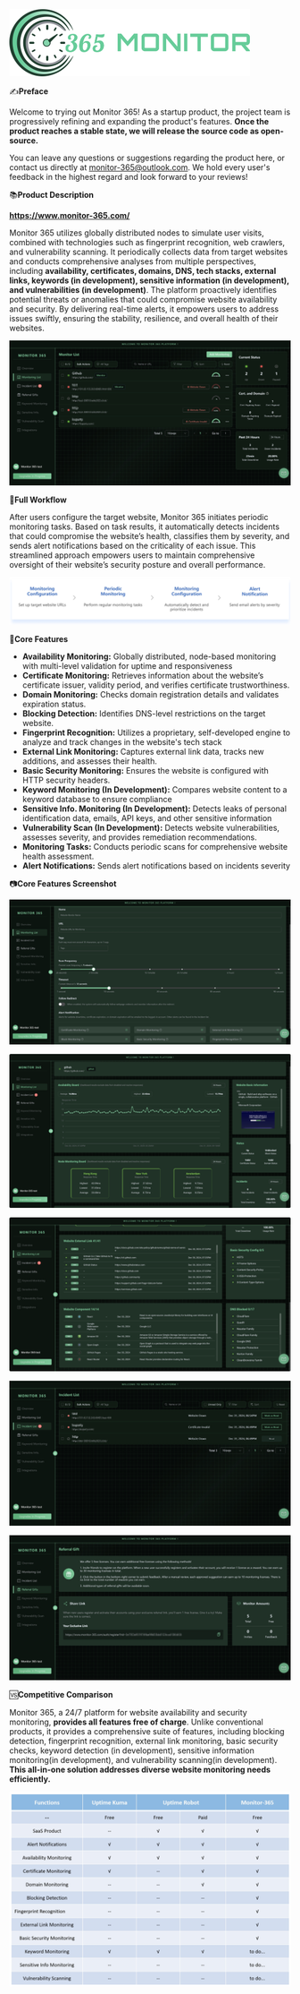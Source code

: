 <img src="pic/github/Monitor365-9.png" alt="Monitor365-9" style="zoom:50%;" />

✍️**Preface**

Welcome to trying out Monitor 365! As a startup product, the project team is progressively refining and expanding the product's features. **Once the product reaches a stable state, we will release the source code as open-source.**

You can leave any questions or suggestions regarding the product here, or contact us directly at monitor-365@outlook.com. We hold every user's feedback in the highest regard and look forward to your reviews!

📚**Product Description**

**https://www.monitor-365.com/**

Monitor 365 utilizes globally distributed nodes to simulate user visits, combined with technologies such as fingerprint recognition, web crawlers, and vulnerability scanning. It periodically collects data from target websites and conducts comprehensive analyses from multiple perspectives, including **availability, certificates, domains, DNS, tech stacks, external links, keywords (in development), sensitive information (in development), and vulnerabilities (in development)**.
The platform proactively identifies potential threats or anomalies that could compromise website availability and security. By delivering real-time alerts, it empowers users to address issues swiftly, ensuring the stability, resilience, and overall health of their websites.

![Monitor365-1](pic/github/Monitor365-1.jpg)

🔀**Full Workflow**

After users configure the target website, Monitor 365 initiates periodic monitoring tasks. Based on task results, it automatically detects incidents that could compromise the website’s health, classifies them by severity, and sends alert notifications based on the criticality of each issue. This streamlined approach empowers users to maintain comprehensive oversight of their website’s security posture and overall performance.

![monitor365-7](pic/github/monitor365-7.png)

📱**Core Features**

- **Availability Monitoring:** Globally distributed, node-based monitoring with multi-level validation for uptime and responsiveness
- **Certificate Monitoring:** Retrieves information about the website’s certificate issuer, validity period, and verifies certificate trustworthiness.
- **Domain Monitoring:** Checks domain registration details and validates expiration status.
- **Blocking Detection:** Identifies DNS-level restrictions on the target website.
- **Fingerprint Recognition:** Utilizes a proprietary, self-developed engine to analyze and track changes in the website's tech stack
- **External Link Monitoring:** Captures external link data, tracks new additions, and assesses their health.
- **Basic Security Monitoring:** Ensures the website is configured with HTTP security headers.
- **Keyword Monitoring (In Development):** Compares website content to a keyword database to ensure compliance
- **Sensitive Info. Monitoring (In Development):** Detects leaks of personal identification data, emails, API keys, and other sensitive information
- **Vulnerability Scan (In Development):** Detects website vulnerabilities, assesses severity, and provides remediation recommendations.
- **Monitoring Tasks:** Conducts periodic scans for comprehensive website health assessment.
- **Alert Notifications:** Sends alert notifications based on incidents severity

📷**Core Features Screenshot**

![Monitor365-2](pic/github/Monitor365-2.png)

![Monitor365-3](pic/github/Monitor365-3.png)

![Monitor365-4](pic/github/Monitor365-4.png)

![Monitor365-5](pic/github/Monitor365-5.png)

![Monitor365-6](pic/github/Monitor365-6.png)

🆚**Competitive Comparison**

Monitor 365, a 24/7 platform for website availability and security monitoring, **provides all features free of charge**. Unlike conventional products, it provides a comprehensive suite of features, including blocking detection, fingerprint recognition, external link monitoring, basic security checks, keyword detection (in development), sensitive information monitoring(in development), and vulnerability scanning(in development). **This all-in-one solution addresses diverse website monitoring needs efficiently.**

![Monitor365-8](pic/github/Monitor365-8.png)
